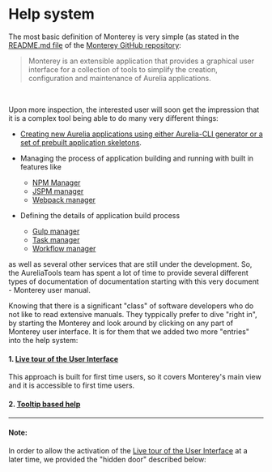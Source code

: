 # Help system

The most basic definition of Monterey is very simple (as stated in the [README.md file](https://github.com/monterey-framework/monterey/blob/master/README.md) of the [Monterey GitHub repository](https://github.com/monterey-framework/monterey): 

> Monterey is an extensible application that provides a graphical user interface for a collection of tools to simplify the creation, configuration and maintenance of Aurelia applications.
<br>

Upon more inspection, the interested user will soon get the impression that it is a complex tool being able to do many very different things:

- [Creating new Aurelia applications using either Aurelia-CLI generator or a set of prebuilt application skeletons](./content/creating_new_application.html).

- Managing the process of application building and running with built in features like
  - [NPM Manager](./content/features/npm_manager.html)
  - [JSPM manager](./content/features/jspm_manager.html)
  - [Webpack manager](./content/features/webpack.html)


- Defining the details of application build process
  - [Gulp manager]()
  - [Task manager]()
  - [Workflow manager]()

as well as several other services that are still under the development. So, the AureliaTools team has spent a lot of time to provide several different types of documentation of documentation starting with this very document - Monterey user manual.

Knowing that there is a significant "class" of software developers who do not like to read extensive manuals. They typpically prefer to dive "right in", by starting the Monterey and look around by clicking on any part of Monterey user interface. It is for them that we added two more "entries" into the help system:

#### 1. [Live tour of the User Interface](./content/online_help/live_tour.html)
This approach is built for first time users, so it covers Monterey's main view and it is accessible to first time users. 




#### 2. [Tooltip based help](content/unline_help/tooltip_based_help.html)


***
#### Note:

In order to allow the activation of the [Live tour of the User Interface](./content/online_help/live_tour.html)  at a later time, we provided the "hidden door" described below:





